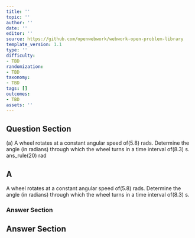 ```yaml
---
title: ''
topic: ''
author: ''
date: ''
editor: ''
source: https://github.com/openwebwork/webwork-open-problem-library
template_version: 1.1
type: ''
difficulty:
- TBD
randomization:
- TBD
taxonomy:
- TBD
tags: []
outcomes:
- TBD
assets: ''
---
```


## Question Section 

  
  
(a) A wheel rotates at a constant angular speed of(5.8) rads. Determine the angle (in radians) through which the wheel turns in a time interval of(8.3) s. 
 ans_rule(20) rad

## A
A wheel rotates at a constant angular speed of(5.8) rads. Determine the angle (in radians) through which the wheel turns in a time interval of(8.3) s. 
### Answer Section


## Answer Section


